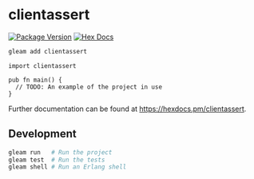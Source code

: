 # clientassert

[![Package Version](https://img.shields.io/hexpm/v/clientassert)](https://hex.pm/packages/clientassert)
[![Hex Docs](https://img.shields.io/badge/hex-docs-ffaff3)](https://hexdocs.pm/clientassert/)

```sh
gleam add clientassert
```
```gleam
import clientassert

pub fn main() {
  // TODO: An example of the project in use
}
```

Further documentation can be found at <https://hexdocs.pm/clientassert>.

## Development

```sh
gleam run   # Run the project
gleam test  # Run the tests
gleam shell # Run an Erlang shell
```
